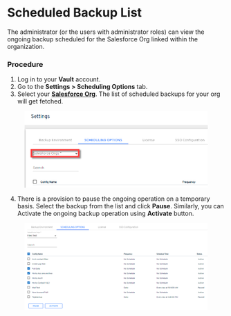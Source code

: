# Scheduled Backup List

The administrator (or the users with administrator roles) can view the ongoing backup scheduled for the Salesforce Org linked within the organization.

### Procedure <a href="#procedure" id="procedure"></a>

1. Log in to your **Vault** account.
2. Go to the **Settings > Scheduling Options** tab.
3. Select your [**Salesforce Org**](registering-salesforce-org/). The list of scheduled backups for your org will get fetched.

<figure><img src="../../../.gitbook/assets/image (136).png" alt="" width="541"><figcaption></figcaption></figure>

4. There is a provision to pause the ongoing operation on a temporary basis. Select the backup from the list and click **Pause**. Similarly, you can Activate the ongoing backup operation using **Activate** button.

<figure><img src="../../../.gitbook/assets/image (137).png" alt="" width="563"><figcaption></figcaption></figure>
